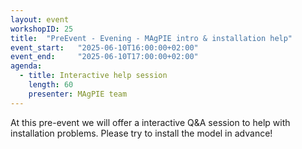 ```yaml
---
layout: event
workshopID: 25
title:  "PreEvent - Evening - MAgPIE intro & installation help"
event_start:   "2025-06-10T16:00:00+02:00"
event_end:     "2025-06-10T17:00:00+02:00"
agenda:
  - title: Interactive help session
    length: 60
    presenter: MAgPIE team
---
```


At this pre-event we will offer a interactive Q&A session to help with installation problems. Please try to install the model in advance!
